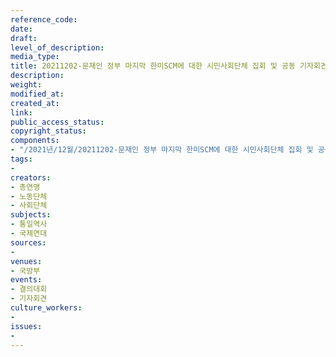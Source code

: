 ```yaml
---
reference_code: 
date: 
draft: 
level_of_description: 
media_type: 
title: 20211202-문재인 정부 마지막 한미SCM에 대한 시민사회단체 집회 및 공동 기자회견
description: 
weight: 
modified_at: 
created_at: 
link: 
public_access_status: 
copyright_status: 
components:
- "/2021년/12월/20211202-문재인 정부 마지막 한미SCM에 대한 시민사회단체 집회 및 공동 기자회견/_1D20054.jpg"
tags:
- 
creators:
- 총연맹
- 노동단체
- 사회단체
subjects:
- 통일역사
- 국제연대
sources:
- 
venues:
- 국방부
events:
- 결의대회
- 기자회견
culture_workers:
- 
issues:
- 
---
```

